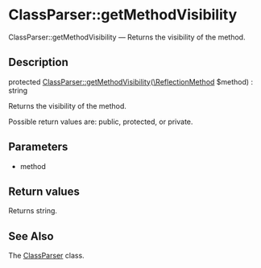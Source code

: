 ClassParser::getMethodVisibility
================

ClassParser::getMethodVisibility — Returns the visibility of the method.

Description
---------------


protected [ClassParser::getMethodVisibility](https://github.com/lingtalfi/DocTools/blob/master/doc/api/DocTools/ClassParser/ClassParser/getMethodVisibility.md)([\ReflectionMethod](http://php.net/manual/en/class.reflectionmethod.php) $method) : string




Returns the visibility of the method.

Possible return values are: public, protected, or private.




Parameters
--------------

- method
    

Return values
----------------

Returns string.









See Also
-----------

The [ClassParser](https://github.com/lingtalfi/DocTools/blob/master/doc/api/DocTools/ClassParser/ClassParser.md) class.
